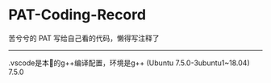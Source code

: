 # PAT-Coding-Record

苦兮兮的 PAT
写给自己看的代码，懒得写注释了

---
.vscode是本🐧的g++编译配置，环境是g++ (Ubuntu 7.5.0-3ubuntu1~18.04) 7.5.0